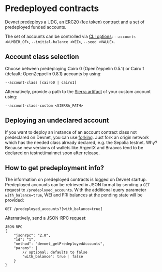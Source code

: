 # Predeployed contracts

Devnet predeploys a [UDC](https://docs.openzeppelin.com/contracts-cairo/0.6.1/udc), an [ERC20 (fee token)](https://docs.openzeppelin.com/contracts-cairo/0.8.1/erc20) contract and a set of predeployed funded accounts.

The set of accounts can be controlled via [CLI options](./running/cli): `--accounts <NUMBER_OF>`, `--initial-balance <WEI>`, `--seed <VALUE>`.

## Account class selection

Choose between predeploying Cairo 0 (OpenZeppelin 0.5.1) or Cairo 1 (default; OpenZeppelin 0.8.1) accounts by using:

```
--account-class [cairo0 | cairo1]
```

Alternatively, provide a path to the [Sierra artifact](https://github.com/starkware-libs/cairo#compiling-and-running-cairo-files) of your custom account using:

```
--account-class-custom <SIERRA_PATH>
```

## Deploying an undeclared account

If you want to deploy an instance of an account contract class not predeclared on Devnet, you can use [forking](./forking). Just fork an origin network which has the needed class already declared, e.g. the Sepolia testnet. Why? Because new versions of wallets like ArgentX and Braavos tend to be declared on testnet/mainnet soon after release.

## How to get predeployment info?

The information on predeployed contracts is logged on Devnet startup. Predeployed accounts can be retrieved in JSON format by sending a `GET` request to `/predeployed_accounts`. With the additional query parameter `with_balance=true`, WEI and FRI balances at the pending state will be provided:

```
GET /predeployed_accounts?[with_balance=true]
```

Alternatively, send a JSON-RPC request:

```
JSON-RPC
{
    "jsonrpc": "2.0",
    "id": "1",
    "method": "devnet_getPredeployedAccounts",
    "params": {
        // optional; defaults to false
        "with_balance": true | false
    }
}
```
